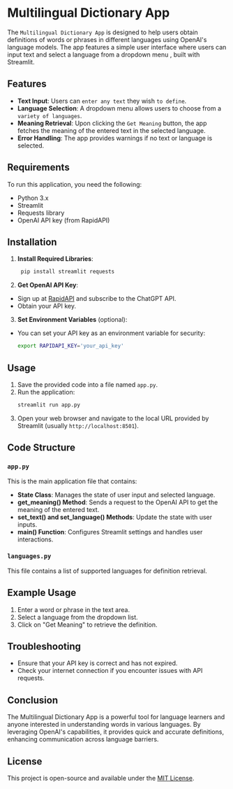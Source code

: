 # Multilingual Dictionary App
The `Multilingual Dictionary App` is designed to help users obtain definitions of words or phrases in different languages using OpenAI's language models. The app features a simple user interface where users can input text and select a language from a dropdown menu , built with Streamlit.

## Features

- **Text Input**: Users can `enter any text` they wish `to define`.
- **Language Selection**: A dropdown menu allows users to choose from a `variety of languages`.
- **Meaning Retrieval**: Upon clicking the `Get Meaning` button, the app fetches the meaning of the entered text in the selected language.
- **Error Handling**: The app provides warnings if no text or language is selected.

## Requirements

To run this application, you need the following:

- Python 3.x
- Streamlit
- Requests library
- OpenAI API key (from RapidAPI)

## Installation

1. **Install Required Libraries**:
   ```bash
    pip install streamlit requests
   ```

2. **Get OpenAI API Key**:
- Sign up at [RapidAPI](https://rapidapi.com/) and subscribe to the ChatGPT API.
- Obtain your API key.

3. **Set Environment Variables** (optional):
- You can set your API key as an environment variable for security:
  ```bash
  export RAPIDAPI_KEY='your_api_key'
  ```

## Usage

1. Save the provided code into a file named `app.py`.
2. Run the application:
   ```bash
   streamlit run app.py
   ```
3. Open your web browser and navigate to the local URL provided by Streamlit (usually `http://localhost:8501`).

## Code Structure

### `app.py`

This is the main application file that contains:

- **State Class**: Manages the state of user input and selected language.
- **get_meaning() Method**: Sends a request to the OpenAI API to get the meaning of the entered text.
- **set_text() and set_language() Methods**: Update the state with user inputs.
- **main() Function**: Configures Streamlit settings and handles user interactions.

### `languages.py`

This file contains a list of supported languages for definition retrieval.


## Example Usage

1. Enter a word or phrase in the text area.
2. Select a language from the dropdown list.
3. Click on "Get Meaning" to retrieve the definition.

## Troubleshooting

- Ensure that your API key is correct and has not expired.
- Check your internet connection if you encounter issues with API requests.

## Conclusion

The Multilingual Dictionary App is a powerful tool for language learners and anyone interested in understanding words in various languages. By leveraging OpenAI's capabilities, it provides quick and accurate definitions, enhancing communication across language barriers.


## License

This project is open-source and available under the [MIT License](https://opensource.org/licenses/MIT).

